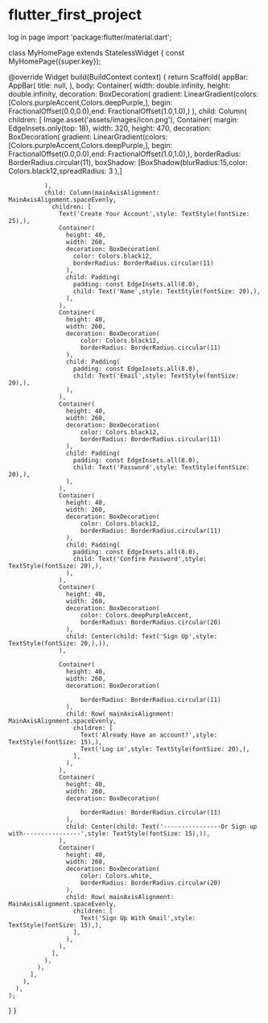 # flutter_first_project
log in page
import 'package:flutter/material.dart';


class MyHomePage extends StatelessWidget {
  const MyHomePage({super.key});

  @override
  Widget build(BuildContext context) {
    return Scaffold(
      appBar: AppBar(
        title: null,
      ),
      body: Container(
        width: double.infinity,
        height: double.infinity,
        decoration: BoxDecoration(
          gradient: LinearGradient(colors: [Colors.purpleAccent,Colors.deepPurple,], begin: FractionalOffset(0.0,0.0),end: FractionalOffset(1.0,1.0),)
        ),
        child: Column(
          children: [
            Image.asset('assets/images/icon.png'),
            Container(
              margin: EdgeInsets.only(top: 18),
              width: 320,
              height: 470,
              decoration: BoxDecoration(
                  gradient: LinearGradient(colors: [Colors.purpleAccent,Colors.deepPurple,], begin: FractionalOffset(0.0,0.0),end: FractionalOffset(1.0,1.0),),
                borderRadius: BorderRadius.circular(11),
                boxShadow: [BoxShadow(blurRadius:15,color: Colors.black12,spreadRadius: 3 ),]

              ),
              child: Column(mainAxisAlignment: MainAxisAlignment.spaceEvenly,
                children: [
                  Text('Create Your Account',style: TextStyle(fontSize: 25),),
                  Container(
                    height: 40,
                    width: 260,
                    decoration: BoxDecoration(
                      color: Colors.black12,
                      borderRadius: BorderRadius.circular(11)
                    ),
                    child: Padding(
                      padding: const EdgeInsets.all(8.0),
                      child: Text('Name',style: TextStyle(fontSize: 20),),
                    ),
                  ),
                  Container(
                    height: 40,
                    width: 260,
                    decoration: BoxDecoration(
                        color: Colors.black12,
                        borderRadius: BorderRadius.circular(11)
                    ),
                    child: Padding(
                      padding: const EdgeInsets.all(8.0),
                      child: Text('Email',style: TextStyle(fontSize: 20),),
                    ),
                  ),
                  Container(
                    height: 40,
                    width: 260,
                    decoration: BoxDecoration(
                        color: Colors.black12,
                        borderRadius: BorderRadius.circular(11)
                    ),
                    child: Padding(
                      padding: const EdgeInsets.all(8.0),
                      child: Text('Password',style: TextStyle(fontSize: 20),),
                    ),
                  ),
                  Container(
                    height: 40,
                    width: 260,
                    decoration: BoxDecoration(
                        color: Colors.black12,
                        borderRadius: BorderRadius.circular(11)
                    ),
                    child: Padding(
                      padding: const EdgeInsets.all(8.0),
                      child: Text('Confirm Password',style: TextStyle(fontSize: 20),),
                    ),
                  ),
                  Container(
                    height: 40,
                    width: 260,
                    decoration: BoxDecoration(
                        color: Colors.deepPurpleAccent,
                        borderRadius: BorderRadius.circular(20)
                    ),
                    child: Center(child: Text('Sign Up',style: TextStyle(fontSize: 20,),)),
                  ),

                  Container(
                    height: 40,
                    width: 260,
                    decoration: BoxDecoration(

                        borderRadius: BorderRadius.circular(11)
                    ),
                    child: Row( mainAxisAlignment: MainAxisAlignment.spaceEvenly,
                      children: [
                        Text('Already Have an account?',style: TextStyle(fontSize: 15),),
                        Text('Log in',style: TextStyle(fontSize: 20),),
                      ],
                    ),
                  ),
                  Container(
                    height: 40,
                    width: 260,
                    decoration: BoxDecoration(

                        borderRadius: BorderRadius.circular(11)
                    ),
                    child: Center(child: Text('----------------Or Sign up with----------------',style: TextStyle(fontSize: 15),)),
                  ),
                  Container(
                    height: 40,
                    width: 260,
                    decoration: BoxDecoration(
                        color: Colors.white,
                        borderRadius: BorderRadius.circular(20)
                    ),
                    child: Row( mainAxisAlignment: MainAxisAlignment.spaceEvenly,
                      children: [
                        Text('Sign Up With Gmail',style: TextStyle(fontSize: 15),),
                      ],
                    ),
                  ),
                ],
              ),
            ),
          ],
        ),
      ),
    );
  }
}
